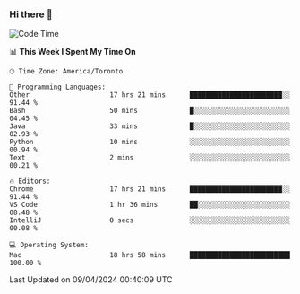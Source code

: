 ### Hi there 👋


<!--START_SECTION:waka-->
![Code Time](http://img.shields.io/badge/Code%20Time-1%2C838%20hrs%2058%20mins-blue)

📊 **This Week I Spent My Time On** 

```text
🕑︎ Time Zone: America/Toronto

💬 Programming Languages: 
Other                    17 hrs 21 mins      ███████████████████████░░   91.44 % 
Bash                     50 mins             █░░░░░░░░░░░░░░░░░░░░░░░░   04.45 % 
Java                     33 mins             █░░░░░░░░░░░░░░░░░░░░░░░░   02.93 % 
Python                   10 mins             ░░░░░░░░░░░░░░░░░░░░░░░░░   00.94 % 
Text                     2 mins              ░░░░░░░░░░░░░░░░░░░░░░░░░   00.21 % 

🔥 Editors: 
Chrome                   17 hrs 21 mins      ███████████████████████░░   91.44 % 
VS Code                  1 hr 36 mins        ██░░░░░░░░░░░░░░░░░░░░░░░   08.48 % 
IntelliJ                 0 secs              ░░░░░░░░░░░░░░░░░░░░░░░░░   00.08 % 

💻 Operating System: 
Mac                      18 hrs 58 mins      █████████████████████████   100.00 % 
```


 Last Updated on 09/04/2024 00:40:09 UTC
<!--END_SECTION:waka-->

<!--
**SillyPasty/SillyPasty** is a ✨ _special_ ✨ repository because its `README.md` (this file) appears on your GitHub profile.

Here are some ideas to get you started:

- 🔭 I’m currently working on ...
- 🌱 I’m currently learning ...
- 👯 I’m looking to collaborate on ...
- 🤔 I’m looking for help with ...
- 💬 Ask me about ...
- 📫 How to reach me: ...
- 😄 Pronouns: ...
- ⚡ Fun fact: ...
-->



